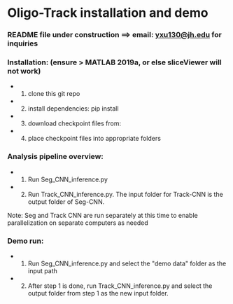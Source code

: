 # Oligo-Track installation and demo


### README file under construction ==> email: yxu130@jh.edu for inquiries

### Installation: (ensure > MATLAB 2019a, or else sliceViewer will not work)
* 1. clone this git repo
* 2. install dependencies:
			pip install 
			
* 3. download checkpoint files from: 
* 4. place checkpoint files into appropriate folders

   
### Analysis pipeline overview:
* 1. Run Seg_CNN_inference.py
* 2. Run Track_CNN_inference.py. The input folder for Track-CNN is the output folder of Seg-CNN.

Note: Seg and Track CNN are run separately at this time to enable parallelization on separate computers as needed


### Demo run:
* 1. Run Seg_CNN_inference.py and select the "demo data" folder as the input path
* 2. After step 1 is done, run Track_CNN_inference.py and select the output folder from step 1 as the new input folder. 
 
